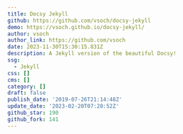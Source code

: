 ```yaml
---
title: Docsy Jekyll
github: https://github.com/vsoch/docsy-jekyll
demo: https://vsoch.github.io/docsy-jekyll/
author: vsoch
author_link: https://github.com/vsoch
date: 2023-11-30T15:30:15.831Z
description: A Jekyll version of the beautiful Docsy!
ssg:
  - Jekyll
css: []
cms: []
category: []
draft: false
publish_date: '2019-07-26T21:14:48Z'
update_date: '2023-02-20T07:20:52Z'
github_star: 190
github_fork: 141
---
```


